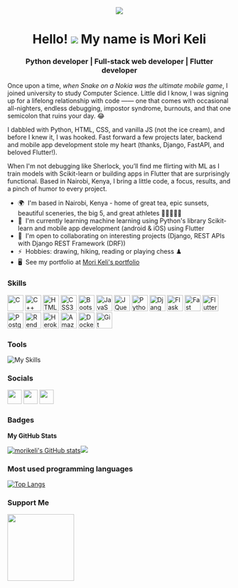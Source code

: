 <p align=center>
  <img src="https://github.com/morikeli/MoriKeli/assets/78599959/402f7f3f-8be3-4e7a-80f1-7dac1c749698">
<p>

<h1 align="center">
  Hello! <img src="https://user-images.githubusercontent.com/18350557/176309783-0785949b-9127-417c-8b55-ab5a4333674e.gif"> My name is Mori Keli
</h1>
<h3 align="center">Python developer | Full-stack web developer | Flutter developer</h3>

Once upon a time, *when Snake on a Nokia was the ultimate mobile game*, I joined university to study Computer Science. Little did I know, I was signing up for a lifelong relationship with code ―― one that comes with occasional all-nighters, endless debugging, impostor syndrome, burnouts, and that one semicolon that ruins your day. 😂

I dabbled with Python, HTML, CSS, and vanilla JS (not the ice cream), and before I knew it, I was hooked. Fast forward a few projects later, backend and mobile app development stole my heart (thanks, Django, FastAPI, and beloved Flutter!).

When I'm not debugging like Sherlock, you’ll find me flirting with ML as I train models with Scikit-learn or building apps in Flutter that are surprisingly functional. Based in Nairobi, Kenya, I bring a little code, a focus, results, and a pinch of humor to every project.


*   🌍  I'm based in Nairobi, Kenya - home of great tea, epic sunsets, beautiful sceneries, the big 5, and great athletes 🏃🏽🏃🏽‍♀️
*   🧠  I'm currently learning machine learning using Python's library Scikit-learn and mobile app development (android & iOS) using Flutter
*   🤝  I'm open to collaborating on interesting projects (Django, REST APIs with Django REST Framework (DRF))
*   ⚡  Hobbies: drawing, hiking, reading or playing chess ♟️
*   🖥️  See my portfolio at [Mori Keli's portfolio](https://morikeli.onrender.com)

### Skills 
<p align="left">
<a href="https://docs.microsoft.com/en-us/cpp/?view=msvc-170" target="_blank" rel="noreferrer"><img src="https://raw.githubusercontent.com/danielcranney/readme-generator/main/public/icons/skills/c-colored.svg" width="36" height="36" alt="C" /></a> <a href="https://docs.microsoft.com/en-us/cpp/?view=msvc-170" target="_blank" rel="noreferrer"><img src="https://raw.githubusercontent.com/danielcranney/readme-generator/main/public/icons/skills/cplusplus-colored.svg" width="36" height="36" alt="C++" /></a> <a href="https://developer.mozilla.org/en-US/docs/Glossary/HTML5" target="_blank" rel="noreferrer"><img src="https://raw.githubusercontent.com/danielcranney/readme-generator/main/public/icons/skills/html5-colored.svg" width="36" height="36" alt="HTML5" /></a> <a href="https://www.w3.org/TR/CSS/#css" target="_blank" rel="noreferrer"><img src="https://raw.githubusercontent.com/danielcranney/readme-generator/main/public/icons/skills/css3-colored.svg" width="36" height="36" alt="CSS3" /></a> <a href="https://getbootstrap.com/" target="_blank" rel="noreferrer"><img src="https://raw.githubusercontent.com/danielcranney/readme-generator/main/public/icons/skills/bootstrap-colored.svg" width="36" height="36" alt="Bootstrap" /></a> <a href="https://developer.mozilla.org/en-US/docs/Web/JavaScript" target="_blank" rel="noreferrer"><img src="https://raw.githubusercontent.com/danielcranney/readme-generator/main/public/icons/skills/javascript-colored.svg" width="36" height="36" alt="JavaScript" /></a> <a href="https://jquery.com/" target="_blank" rel="noreferrer"><img src="https://raw.githubusercontent.com/danielcranney/readme-generator/main/public/icons/skills/jquery-colored.svg" width="36" height="36" alt="JQuery" /></a> <a href="https://www.python.org/" target="_blank" rel="noreferrer"><img src="https://raw.githubusercontent.com/danielcranney/readme-generator/main/public/icons/skills/python-colored.svg" width="36" height="36" alt="Python" /></a> <a href="https://www.djangoproject.com/" target="_blank" rel="noreferrer"><img src="https://raw.githubusercontent.com/danielcranney/readme-generator/main/public/icons/skills/django-colored.svg" width="36" height="36" alt="Django" /></a> <a href="https://flask.palletsprojects.com/en/2.0.x/" target="_blank" rel="noreferrer"><img src="https://raw.githubusercontent.com/danielcranney/readme-generator/main/public/icons/skills/flask-colored.svg" width="36" height="36" alt="Flask" /></a> <a href="https://fastapi.tiangolo.com/" target="_blank" rel="noreferrer"><img src="https://raw.githubusercontent.com/danielcranney/readme-generator/main/public/icons/skills/fastapi-colored.svg" width="36" height="36" alt="Fast API" /></a> <a href="https://flutter.dev/" target="_blank" rel="noreferrer"><img src="https://raw.githubusercontent.com/danielcranney/readme-generator/main/public/icons/skills/flutter-colored.svg" width="36" height="36" alt="Flutter" /></a> <a href="https://www.postgresql.org/" target="_blank" rel="noreferrer"><img src="https://raw.githubusercontent.com/danielcranney/readme-generator/main/public/icons/skills/postgresql-colored.svg" width="36" height="36" alt="PostgreSQL" /></a> <a href="https://render.com/" target="_blank" rel="noreferrer"><img src="https://raw.githubusercontent.com/danielcranney/readme-generator/main/public/icons/skills/render-colored.svg" width="36" height="36" alt="Render" /></a> <a href="https://www.heroku.com/" target="_blank" rel="noreferrer"><img src="https://raw.githubusercontent.com/danielcranney/readme-generator/main/public/icons/skills/heroku-colored.svg" width="36" height="36" alt="Heroku" /></a> <a href="https://aws.amazon.com" target="_blank" rel="noreferrer"><img src="https://raw.githubusercontent.com/danielcranney/readme-generator/main/public/icons/skills/aws-colored.svg" width="36" height="36" alt="Amazon Web Services" /></a> <a href="https://www.docker.com/" target="_blank" rel="noreferrer"><img src="https://raw.githubusercontent.com/danielcranney/readme-generator/main/public/icons/skills/docker-colored.svg" width="36" height="36" alt="Docker" /></a> <a href="https://git-scm.com/" target="_blank" rel="noreferrer"><img src="https://raw.githubusercontent.com/danielcranney/readme-generator/main/public/icons/skills/git-colored.svg" width="36" height="36" alt="Git" /></a> 
</p>

### Tools
![My Skills](https://skillicons.dev/icons?i=vscode,androidstudio,github,linux)

### Socials
                  
<p align="left"> <a href="https://www.github.com/morikeli" target="_blank" rel="noreferrer"><img src="https://raw.githubusercontent.com/danielcranney/readme-generator/main/public/icons/socials/github.svg" width="32" height="32" /></a> <a href="https://www.linkedin.com/in/mori-keli-9884a6246/" target="_blank" rel="noreferrer"><img src="https://raw.githubusercontent.com/danielcranney/readme-generator/main/public/icons/socials/linkedin.svg" width="32" height="32" /></a> <a href="https://www.twitter.com/MoriKeli" target="_blank" rel="noreferrer"><img src="https://raw.githubusercontent.com/danielcranney/readme-generator/main/public/icons/socials/twitter.svg" width="32" height="32" /></a></p>

### Badges

<b>My GitHub Stats</b>

<a href="http://www.github.com/morikeli"><img src="https://github-readme-stats.vercel.app/api?username=morikeli&show_icons=true&hide=&count_private=true&title_color=facc15&text_color=ffffff&icon_color=facc15&bg_color=27272a&hide_border=true&show_icons=true" alt="morikeli's GitHub stats" /></a><a
      href="http://www.github.com/morikeli"><img
  src="https://github-readme-streak-stats.herokuapp.com/?user=morikeli&stroke=ffffff&background=27272a&ring=facc15&fire=facc15&currStreakNum=ffffff&currStreakLabel=facc15&sideNums=ffffff&sideLabels=ffffff&dates=ffffff&hide_border=true" /></a>

### Most used programming languages
[![Top Langs](https://github-readme-stats.vercel.app/api/top-langs/?username=morikeli&layout=compact)](https://github.com/morikeli/github-readme-stats)


### Support Me
<a href="https://www.buymeacoffee.com/keli.io"><img src="https://cdn.buymeacoffee.com/buttons/v2/default-yellow.png" width="150"/></a>
